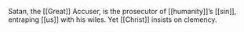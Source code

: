 Satan, the [[Great]] Accuser, is the prosecutor of [[humanity]]’s [[sin]], entraping [[us]] with his wiles. Yet [[Christ]] insists on clemency.